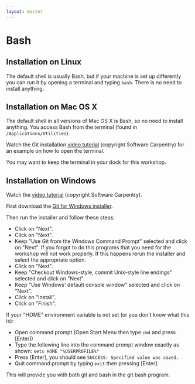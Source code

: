 ```yaml
---
layout: master
---
```


# Bash

## Installation on Linux

The default shell is usually Bash, but if your machine is set up differently
you can run it by opening a terminal and typing `bash`. There is no need to
install anything.


## Installation on Mac OS X

The default shell in all versions of Mac OS X is Bash, so no need to install
anything. You access Bash from the terminal (found in
`/Applications/Utilities`).

Watch the Git installation [video tutorial](https://www.youtube.com/watch?v=9LQhwETCdwY)
(copyright Software Carpentry) for an example on how to open the terminal.

You may want to keep the terminal in your dock for this workshop.


## Installation on Windows

Watch the [video tutorial](https://www.youtube.com/watch?v=339AEqk9c-8)
(copyright Software Carpentry).

First download the [Git for Windows installer](https://git-for-windows.github.io).

Then run the installer and follow these steps:

- Click on "Next".
- Click on "Next".
- Keep "Use Git from the Windows Command Prompt" selected and click on "Next".
  If you forgot to do this programs that you need for the workshop will not work properly.
  If this happens rerun the installer and select the appropriate option.
- Click on "Next".
- Keep "Checkout Windows-style, commit Unix-style line endings" selected and click on "Next".
- Keep "Use Windows' default console window" selected and click on "Next".
- Click on "Install".
- Click on "Finish".

If your "HOME" environment variable is not set (or you don't know what this is):
- Open command prompt (Open Start Menu then type `cmd` and press [Enter])
- Type the following line into the command prompt window exactly as shown: `setx HOME "%USERPROFILE%"`
- Press [Enter], you should see `SUCCESS: Specified value was saved.`
- Quit command prompt by typing `exit` then pressing [Enter].

This will provide you with both git and bash in the git bash program.

